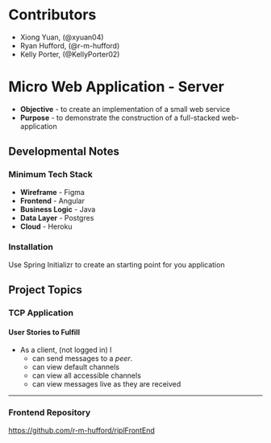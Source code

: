 # Contributors
* Xiong Yuan, (@xyuan04)
* Ryan Hufford, (@r-m-hufford)
* Kelly Porter, (@KellyPorter02)


# Micro Web Application - Server
* **Objective** - to create an implementation of a small web service
* **Purpose** - to demonstrate the construction of a full-stacked web-application

## Developmental Notes
### Minimum Tech Stack
* **Wireframe** - Figma
* **Frontend** - Angular
* **Business Logic** - Java
* **Data Layer** - Postgres
* **Cloud** - Heroku

### Installation

Use Spring Initializr to create an starting point for you application





## Project Topics

### TCP Application

#### User Stories to Fulfill  
* As a client, (not logged in) I
    * can send messages to a _peer_.
	* can view default channels
	* can view all accessible channels
	* can view messages live as they are received

<hr>

### Frontend Repository

https://github.com/r-m-hufford/riplFrontEnd
